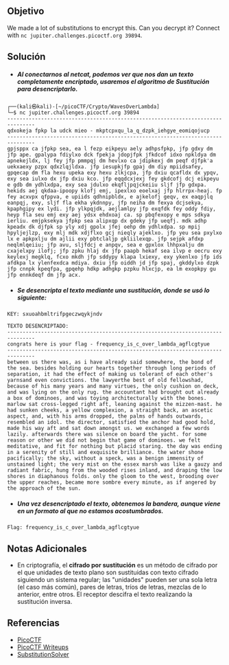 ## Objetivo
We made a lot of substitutions to encrypt this. Can you decrypt it? Connect with `nc jupiter.challenges.picoctf.org 39894`.
## Solución
- ##### Al conectarnos al netcat, podemos ver que nos dan un texto completamente encriptado, usaremos el algoritmo de Sustitución para desencriptarlo.
```
┌──(kali㉿kali)-[~/picoCTF/Crypto/WavesOverLambda]
└─$ nc jupiter.challenges.picoctf.org 39894        
-------------------------------------------------------------------------------
qdxokeja fpkp la udck mieo - mkptcpxqu_la_q_dzpk_iehgye_eomiqojucp
-------------------------------------------------------------------------------
gpjsppx ca jfpkp sea, ea l fezp eikpeyu aely adhpsfpkp, jfp gdxy dm jfp ape. gpalypa fdiylxo dck fpekja jdopjfpk jfkdcof idxo npkldya dm apnekejldx, lj fey jfp pmmpqj dm hevlxo ca jdipkexj dm peqf djfpk'a uekxaexy pzpx qdxzlqjldxa. jfp iesupkjfp gpaj dm diy mpiidsafey, gpqecap dm fla hexu upeka exy hexu zlkjcpa, jfp dxiu qcafldx dx ypqv, exy sea iulxo dx jfp dxiu kco. jfp eqqdcxjexj fey gkdcofj dcj eikpeyu e gdb dm ydhlxdpa, exy sea jdulxo ekqfljpqjckeiiu sljf jfp gdxpa. hekids aej qkdaa-ipoopy klofj emj, ipexlxo eoelxaj jfp hlrrpx-heaj. fp fey acxvpx qfppva, e upiids qdhnipbldx, e ajkelofj geqv, ex eaqpjlq eanpqj, exy, sljf fla ekha ykdnnpy, jfp neiha dm fexya dcjsekya, kpaphgipy ex lydi. jfp ylkpqjdk, aejlamlpy jfp exqfdk fey oddy fdiy, heyp fla seu emj exy aej ydsx ehdxoaj ca. sp pbqfexopy e mps sdkya ierliu. emjpksekya jfpkp sea alipxqp dx gdeky jfp ueqfj. mdk adhp kpeadx dk djfpk sp yly xdj gpolx jfej oehp dm ydhlxdpa. sp mpij hpyljejlzp, exy mlj mdk xdjflxo gcj nieqly ajeklxo. jfp yeu sea pxylxo lx e apkpxlju dm ajlii exy pbtclaljp gkliilexqp. jfp sejpk afdxp neqlmlqeiiu; jfp avu, sljfdcj e anpqv, sea e gpxlox lhhpxalju dm cxajelxpy ilofj; jfp zpku hlaj dx jfp paapb hekaf sea ilvp e oecru exy keylexj megklq, fcxo mkdh jfp sddypy klapa lxiexy, exy ykenlxo jfp ids afdkpa lx ylenfexdca mdiya. dxiu jfp oiddh jd jfp spaj, gkddylxo dzpk jfp cnnpk kpeqfpa, gpqehp hdkp adhgkp pzpku hlxcjp, ea lm exopkpy gu jfp ennkdeqf dm jfp acx.
```

- ##### Se desencripta el texto mediante una sustitución, donde se usó lo siguiente:
```
KEY: sxuoahbmltrifpgeczwqykjndv

TEXTO DESENCRIPTADO:
-------------------------------------------------------------------------------
congrats here is your flag - frequency_is_c_over_lambda_agflcgtyue
-------------------------------------------------------------------------------
between us there was, as i have already said somewhere, the bond of the sea. besides holding our hearts together through long periods of separation, it had the effect of making us tolerant of each other's yarnsand even convictions. the lawyerthe best of old fellowshad, because of his many years and many virtues, the only cushion on deck, and was lying on the only rug. the accountant had brought out already a box of dominoes, and was toying architecturally with the bones. marlow sat cross-legged right aft, leaning against the mizzen-mast. he had sunken cheeks, a yellow complexion, a straight back, an ascetic aspect, and, with his arms dropped, the palms of hands outwards, resembled an idol. the director, satisfied the anchor had good hold, made his way aft and sat down amongst us. we exchanged a few words lazily. afterwards there was silence on board the yacht. for some reason or other we did not begin that game of dominoes. we felt meditative, and fit for nothing but placid staring. the day was ending in a serenity of still and exquisite brilliance. the water shone pacifically; the sky, without a speck, was a benign immensity of unstained light; the very mist on the essex marsh was like a gauzy and radiant fabric, hung from the wooded rises inland, and draping the low shores in diaphanous folds. only the gloom to the west, brooding over the upper reaches, became more sombre every minute, as if angered by the approach of the sun.
```

- ##### Una vez desencriptado el texto, obtenemos la bandera, aunque viene en un formato al que no estamos acostumbrados.
```
Flag: frequency_is_c_over_lambda_agflcgtyue
```
## Notas Adicionales
- En criptografía, el **cifrado por sustitución** es un método de cifrado por el que unidades de texto plano son sustituidas con texto cifrado siguiendo un sistema regular; las "unidades" pueden ser una sola letra (el caso más común), pares de letras, tríos de letras, mezclas de lo anterior, entre otros. El receptor descifra el texto realizando la sustitución inversa. 
## Referencias
- [PicoCTF](https://play.picoctf.org)
- [PicoCTF Writeups](https://www.youtube.com/playlist?list=PLDo9DMLZyP6kTZ8Td37-LdbAx4-yNfHBl&authuser=0)
- [SubstitutionSolver](https://www.guballa.de/substitution-solver)